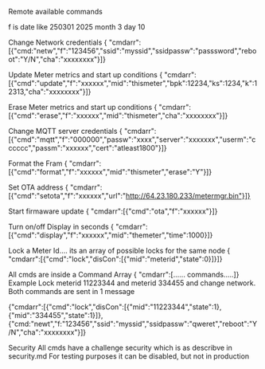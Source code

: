 Remote available commands

f is date like 250301 2025 month 3 day 10

Change Network credentials
{ "cmdarr":[{"cmd:"netw","f":"123456","ssid":"myssid","ssidpassw":"passsword","reboot":"Y/N","cha":"xxxxxxxx"}]}

Update Meter metrics and start up conditions
{ "cmdarr":[{"cmd":"update","f":"xxxxxx","mid":"thismeter","bpk":12234,"ks":1234,"k":12313,"cha":"xxxxxxxx"}]}

Erase Meter metrics and start up conditions
{ "cmdarr":[{"cmd":"erase","f":"xxxxxx","mid":"thismeter","cha":"xxxxxxxx"}]}

Change MQTT server credentials
{ "cmdarr":[{"cmd":"mqtt","f":"000000","passw":"xxxx","server":"xxxxxxx","userm":"cccccc","passm":"xxxxxx","cert":"atleast1800"}]}

Format the Fram
{ "cmdarr":[{"cmd":"format","f":"xxxxxx","mid":"thismeter","erase":"Y"}]}

Set OTA address
{ "cmdarr":[{"cmd":"setota","f":"xxxxxx","url":"http://64.23.180.233/metermgr.bin"}]}

Start firmaware update 
{ "cmdarr":[{"cmd":"ota","f":"xxxxxx"}]}

Turn on/off Display in seconds
{ "cmdarr":[{"cmd":"display","f":"xxxxxx","mid":"themeter","time":1000}]}

Lock a Meter Id.... its an array of possible locks for the same node
{ "cmdarr":[{"cmd":"lock","disCon":[{"mid":"meterid","state":0}]}]}

All cmds are inside a Command Array
{ "cmdarr":[...... commands.....]}
Example
Lock meterid 11223344 and meterid 334455 and change network. Both commands are sent in 1 message

{"cmdarr":[{"cmd":"lock","disCon":[{"mid":"11223344","state":1},{"mid":"334455","state":1}]},{"cmd:"newt","f:"123456","ssid":"myssid","ssidpassw":"qweret","reboot":"Y/N","cha":"xxxxxxxx"}]}

Security
All cmds have a challenge security which is as describve in security.md
For testing purposes it can be disabled, but not in production 
